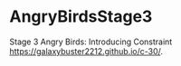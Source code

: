 # AngryBirdsStage3
Stage 3 Angry Birds: Introducing Constraint
https://galaxybuster2212.github.io/c-30/.
